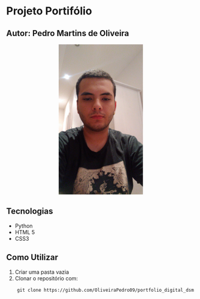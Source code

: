 # Projeto Portifólio
## Autor: Pedro Martins de Oliveira 

<p align="center">
<img src="mgt/foto.jpg" widht="400" height="400" alt="foto">
</p>

## Tecnologias

* Python
* HTML 5
* CSS3

## Como Utilizar 

1. Criar uma pasta vazia
2. Clonar o repositório com: 
```console 
	git clone https://github.com/OliveiraPedro09/portfolio_digital_dsm
```